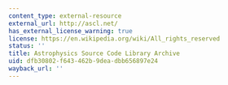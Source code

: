 ```yaml
---
content_type: external-resource
external_url: http://ascl.net/
has_external_license_warning: true
license: https://en.wikipedia.org/wiki/All_rights_reserved
status: ''
title: Astrophysics Source Code Library Archive
uid: dfb30802-f643-462b-9dea-dbb656897e24
wayback_url: ''
---
```

